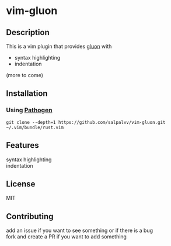 # vim-gluon

## Description

This is a vim plugin that provides [gluon][g] with 
* syntax highlighting
* indentation 

(more to come)

## Installation

### Using [Pathogen][p]

```shell
git clone --depth=1 https://github.com/salpalvv/vim-gluon.git ~/.vim/bundle/rust.vim
```

## Features

syntax highlighting  
indentation

## License

MIT

## Contributing

add an issue if you want to see something or if there is a bug  
fork and create a PR if you want to add something

[g]: https://github.com/gluon-lang/gluon
[v]: https://github.com/gmarik/vundle
[vqs]: https://github.com/gmarik/vundle#quick-start
[p]: https://github.com/tpope/vim-pathogen
[nb]: https://github.com/Shougo/neobundle.vim
[vp]: https://github.com/junegunn/vim-plug
